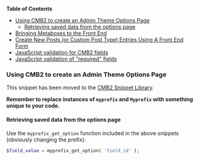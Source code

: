<!-- START doctoc generated TOC please keep comment here to allow auto update -->
<!-- DON'T EDIT THIS SECTION, INSTEAD RE-RUN doctoc TO UPDATE -->
**Table of Contents** 

- [Using CMB2 to create an Admin Theme Options Page](#using-cmb2-to-create-an-admin-theme-options-page)
  - [Retrieving saved data from the options page](#retrieving-saved-data-from-the-options-page)
- [Bringing Metaboxes to the Front End](/CMB2/CMB2/wiki/Bringing-Metaboxes-to-the-Front-End)
- [Create New Posts (or Custom Post Type) Entries Using A Front End Form](http://webdevstudios.com/2015/03/30/use-cmb2-to-create-a-new-post-submission-form/)
- [JavaScript validation for CMB2 fields](/CMB2/CMB2/wiki/JavaScript-validation-for-cmb2-custom-post-type-fields)
- [JavaScript validation of "required" fields](/CMB2/CMB2/wiki/Plugin-code-to-add-JS-validation-of-%22required%22-fields)

<!-- END doctoc generated TOC please keep comment here to allow auto update -->

### Using CMB2 to create an Admin Theme Options Page

This snippet has been moved to the [CMB2 Snippet Library](https://github.com/CMB2/CMB2-Snippet-Library/tree/master/options-and-settings-pages).

**Remember to replace instances of `myprefix` and `Myprefix` with something unique to your code.**

#### Retrieving saved data from the options page
Use the `myprefix_get_option` function included in the above snippets (obviously changing the prefix):

```php
$field_value = myprefix_get_option( 'field_id' );
```
